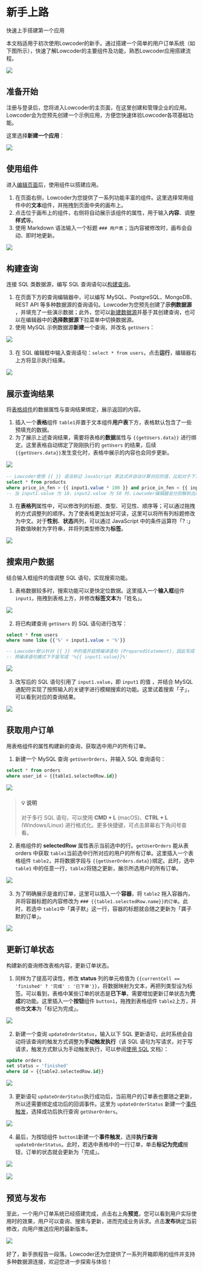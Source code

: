 # 新手上路

快速上手搭建第一个应用

本文档适用于初次使用Lowcoder的新手。通过搭建一个简单的用户订单系统（如下图所示），快速了解Lowcoder的主要组件及功能，熟悉Lowcoder应用搭建流程。

![](assets/0-20231002133807-u1x7yxg.png)​

## 准备开始

注册与登录后，您将进入Lowcoder的主页面，在这里创建和管理企业的应用。Lowcoder会为您预先创建一个示例应用，方便您快速体验Lowcoder各项基础功能。

这里选择​**新建一个应用**​：

![](assets/1-20231002133807-soric2b.png)​

## 使用组件

进入[编辑页面](./editor-interface)后，使用组件以搭建应用。

1. 在页面右侧，Lowcoder为您提供了一系列功能丰富的组件。这里选择常用组件中的**文本**组件，并拖拽到页面中央的画布上。
2. 点击位于画布上的组件，右侧将自动展示该组件的属性，用于输入​**内容**​、调整**样式**等。
3. 使用 Markdown 语法输入一个标题 `### 用户表`​；当内容被修改时，画布会自动、即时地更新。

![](assets/2-20231002133807-e34hdkj.gif)​

## 构建查询

连接 SQL 类数据源，编写 SQL 查询语句以[构建查询](./how-to-write-query)。

1. 在页面下方的查询编辑器中，可以编写 MySQL、PostgreSQL、MongoDB、REST API 等多种数据源的查询语句。Lowcoder为您预先创建了​**示例数据源**​，并填充了一些演示数据；此外，您可以[新建数据源](./datasource#%E6%96%B0%E5%BB%BA%E6%95%B0%E6%8D%AE%E6%BA%90)并基于其创建查询，也可以在编辑器中的**选择数据源**下拉菜单中切换数据源。
2. 使用 MySQL 示例数据源**新建**一个查询，并改名 `getUsers`​：

![](assets/3-20231002133807-9u73yo3.png)​

3. 在 SQL 编辑框中输入查询语句：`select * from users`​，点击​**运行**​，编辑器右上方将显示执行结果。

![](assets/4-20231002133807-jir6n98.png)​

## 展示查询结果

将[表格组件](./component-guides/using-table)的数据属性与查询结果绑定，展示返回的内容。

1. 插入一个**表格**组件 `table1`​ 并置于文本组件**用户表**下方，表格默认包含了一些预填充的数据。
2. 为了展示上述查询结果，需要将表格的**数据**属性与 `{{getUsers.data}}`​ 进行绑定。这里表格自动绑定了刚刚执行的 `getUsers`​ 的结果，后续 `{{getUsers.data}}`​ 发生变化时，表格中展示的内容也会同步更新。

![](assets/5-20231002133807-62hnbs3.png)​

```sql
-- Lowcoder使用 {{ }} 语法标记 JavaScript 表达式并自动计算对应的值，比如对于下方的 SQL：
select * from products 
where price_in_fen > {{ input1.value * 100 }} and price_in_fen < {{ input2.value * 100 }}
-- 当 input1.value 为 10，input2.value 为 50 时，Lowcoder编辑器会分别解析出两个变量 {{ input1.value * 100 }} 与 {{ input2.value * 100 }} ，并求出对应的值：1000 与 5000。
```

3. 在**表格列**属性中，可以修改列的标题、类型、可见性、顺序等；可以通过拖拽的方式调整列的顺序。为了使表格更加友好可读，这里可以将所有列标题修改为中文。对于​**性别**​、**状态**两列，可以通过 JavaScript 中的条件运算符「? :」将数值映射为字符串，并将列类型修改为​**标签**​。

![](assets/6-20231002133807-ow6l990.png)​

## 搜索用户数据

结合输入框组件的值调整 SQL 语句，实现搜索功能。

1. 表格数据较多时，搜索功能可以更快定位数据。这里插入一个**输入框**组件 `input1`​，拖拽到表格上方，并修改**标签文本**为「姓名」。

![](assets/7-20231002133807-6invhlr.png)​

2. 将已构建查询 `getUsers`​ 的 SQL 语句进行改写：

```sql
select * from users
where name like {{'%' + input1.value + '%'}}

-- Lowcoder默认针对 {{ }} 中的值开启预编译语句 (PreparedStatement)，因此写成 {{'%' + input1.value + '%'}}
-- 预编译语句模式下不能写成 '%{{ input1.value}}%'
```

![](assets/8-20231002133807-wgb6htj.png)​

3. 改写后的 SQL 语句引用了 `input1.value`​，即 `input1`​ 的值 ，并结合 MySQL 通配符实现了按照输入的关键字进行模糊搜索的功能。这里试着搜索「子」，可以看到对应的查询结果。

![](assets/9-20231002133807-4w0sqap.png)​

## 获取用户订单

用表格组件的属性构建新的查询，获取选中用户的所有订单。

1. 新建一个 MySQL 查询 `getUserOrders`​，并输入 SQL 查询语句：

```sql
select * from orders
where user_id = {{table1.selectedRow.id}}
```

![](assets/10-20231002133807-5wx19xc.png)​

> #### 💡 说明
>
> 对于多行 SQL 语句，可以使用 **CMD + L** (macOS)、**CTRL + L** (Windows/Linux) 进行格式化。更多快捷键，可点击屏幕右下角问号查看。

2. 表格组件的 **selectedRow** 属性表示当前选中的行。`getUserOrders`​ 能从表 orders 中获取 `table1`​ 当前选中行所对应的用户的所有订单。这里插入一个表格组件 `table2`​，并将数据字段与 `{{getUserOrders.data}}`​ 绑定。此时，选中 `table1`​ 中的任意一行，`table2`​ 将随之更新，展示所选用户的所有订单。

![](assets/11-20231002133807-l68rul2.png)​

3. 为了明确展示是谁的订单，这里可以插入一个​**容器**​，将 `table2`​ 拖入容器内，并将容器标题的内容修改为 `### {{table1.selectedRow.name}}的订单`​。此时，若选中 `table1`​ 中「龚子默」这一行，容器的标题就会随之更新为「龚子默的订单」。

![](assets/12-20231002133807-7e9dug0.png)​

## 更新订单状态

构建新的查询修改表格内容，更新订单状态。

1. 同样为了提高可读性，修改 **status** 列的单元格值为 `{{currentCell == 'finished' ? '完成' : '已下单'}}`​，将数据映射为文本，再把列类型设为标签。可以看到，表格中某些订单的状态是​**已下单**​，需要增加更新订单状态为**完成**的功能。这里插入一个**按钮**组件 `button1`​，拖拽到表格组件 `table2`​ 上方，并修改**文本**为「标记为完成」。

![](assets/13-20231002133807-rp7ncbn.png)​

2. 新建一个查询 `updateOrderStatus`​，输入以下 SQL 更新语句，此时系统会自动将该查询的触发方式调整为​**手动触发执行**​（该 SQL 语句为写请求，对于写请求，触发方式默认为手动触发执行，可以参阅[使用 SQL](./using-sql) 文档）：

```sql
update orders
set status = 'finished'
where id = {{table2.selectedRow.id}}
```

![](assets/14-20231002133807-zaebcba.png)​

3. 更新语句 `updateOrderStatus`​ 执行成功后，当前用户的订单表也要随之更新，所以还需要绑定成功后的回调事件。这里为 `updateOrderStatus`​ 新建一个[事件触发](./event-handler)，选择成功后执行查询 `getUserOrders`​。

![](assets/15-20231002133807-bu91o3v.png)​

4. 最后，为按钮组件 `button1`​ 新建一个​**事件触发**​，选择**执行查询**​`updateOrderStatus`​。此时，若选中表格中的一行订单，单击**标记为完成**按钮，订单的状态就会更新为「完成」。

![](assets/16-1-20231002133807-7w1my17.png)​

![](assets/16-3-20231002133807-djl7gbl.gif)​

## 预览与发布

至此，一个用户订单系统已经搭建完成，点击右上角​**预览**​，您可以看到用户实际使用时的效果，用户可以查询、搜索与更新，进而完成业务诉求。点击**发布**确定当前修改，向用户推送应用的最新版本。

![](assets/17-1-20231002133807-9x5iv09.png)​

好了，新手旅程告一段落。Lowcoder还为您提供了一系列开箱即用的组件并支持多种数据源连接，欢迎您进一步探索与体验！
